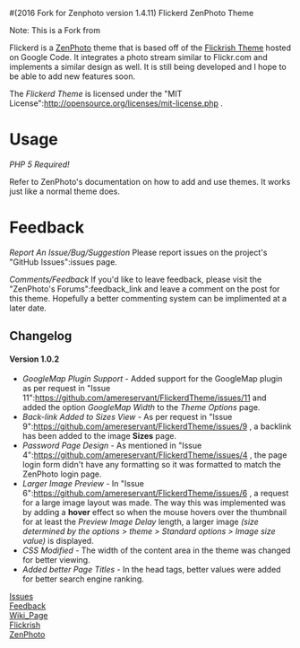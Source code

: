 #(2016 Fork for Zenphoto version 1.4.11) Flickerd ZenPhoto Theme

Note: This is a Fork from 

Flickerd is a [ZenPhoto](http://www.zenphoto.org) theme that is based off of the [Flickrish Theme](http://code.google.com/p/flickrish/) hosted on Google Code. It integrates a photo stream similar to Flickr.com and implements a similar design as well. It is still being developed and I hope to be able to add new features soon.

The *Flickerd Theme* is licensed under the "MIT License":http://opensource.org/licenses/mit-license.php .

# Usage

*PHP 5 Required!*

Refer to ZenPhoto's documentation on how to add and use themes. It works just like a normal theme does.

# Feedback

*Report An Issue/Bug/Suggestion*
Please report issues on the project's "GitHub Issues":issues page.

*Comments/Feedback*
If you'd like to leave feedback, please visit the "ZenPhoto's Forums":feedback_link and leave a comment on the post for this theme.  Hopefully a better commenting system can be implimented at a later date.

## Changelog

#### Version 1.0.2

- *GoogleMap Plugin Support* - Added support for the GoogleMap plugin as per request in "Issue 11":https://github.com/amereservant/FlickerdTheme/issues/11 
and added the option *GoogleMap Width* to the _Theme Options_ page.
- *Back-link Added to Sizes View* - As per request in "Issue 9":https://github.com/amereservant/FlickerdTheme/issues/9 , 
a backlink has been added to the image __Sizes__ page.
- *Password Page Design* - As mentioned in "Issue 4":https://github.com/amereservant/FlickerdTheme/issues/4 , 
the page login form didn't have any formatting so it was formatted to match the ZenPhoto login page.
- *Larger Image Preview* - In "Issue 6":https://github.com/amereservant/FlickerdTheme/issues/6 , a request
for a large image layout was made.  The way this was implemented was by adding a **hover** effect so
when the mouse hovers over the thumbnail for at least the *Preview Image Delay* length, a larger image
_(size determined by the *options > theme > Standard options > Image size* value)_ is displayed.
- *CSS Modified* - The width of the content area in the theme was changed for better viewing.
- *Added better Page Titles* - In the head tags, better <title></title> values were added for better search engine ranking.
 
[Issues](http://github.com/amereservant/FlickerdTheme/issues)<br>
[Feedback](http://www.zenphoto.org/support/)<br>
[Wiki_Page](http://wiki.github.com/amereservant/FlickerdTheme/)<br>
[Flickrish](http://code.google.com/p/flickrish/)<br>
[ZenPhoto](http://www.zenphoto.org)
